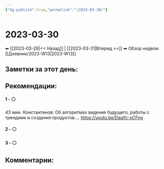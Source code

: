 ```yaml
---
{"dg-publish":true,"permalink":"/2023-03-30/"}
---
```


# 2023-03-30

⬅  [[2023-03-29\|<<  Назад]] | [[2023-03-31\|Вперед >>]]  ➡
Обзор недели: [[Дневник/2023-W13\|2023-W13]]


## Заметки за этот день:



## Рекомендации:

#### 1 - ⚪ 
43 мин. Константинов: Об алгоритмах видения будущего, работы с трендами и создания продуктов….
https://youtu.be/DaaYc-xCFng

#### 2 - ⚪ 



#### 3 - ⚪ 


## Комментарии:
